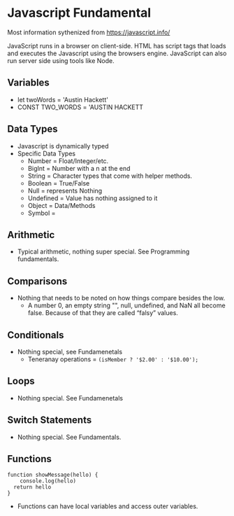# Javascript Fundamental

Most information sythenized from https://javascript.info/

JavaScript runs in a browser on client-side. HTML has script tags that loads and executes the Javascript using the browsers engine. 
JavaScript can also run server side using tools like Node.

## Variables

- let twoWords = 'Austin Hackett'
- CONST TWO_WORDS = 'AUSTIN HACKETT

## Data Types

- Javascript is dynamically typed 
- Specific Data Types
  - Number = Float/Integer/etc. 
  - BigInt = Number with a n at the end
  - String = Character types that come with helper methods.
  - Boolean = True/False
  - Null = represents Nothing
  - Undefined = Value has nothing assigned to it
  - Object = Data/Methods
  - Symbol = 

## Arithmetic
- Typical arithmetic, nothing super special. See Programming fundamentals.

## Comparisons
- Nothing that needs to be noted on how things compare besides the low.
  - A number 0, an empty string "", null, undefined, and NaN all become false. Because of that they are called “falsy” values.

## Conditionals
- Nothing special, see Fundamenetals
  - Teneranay operations = ``` (isMember ? '$2.00' : '$10.00'); ```

## Loops
- Nothing special. See Fundamenetals

## Switch Statements 
- Nothing special. See Fundamentals.

## Functions
```
function showMessage(hello) {
    console.log(hello)
  return hello
}
```

- Functions can have local variables and access outer variables.

